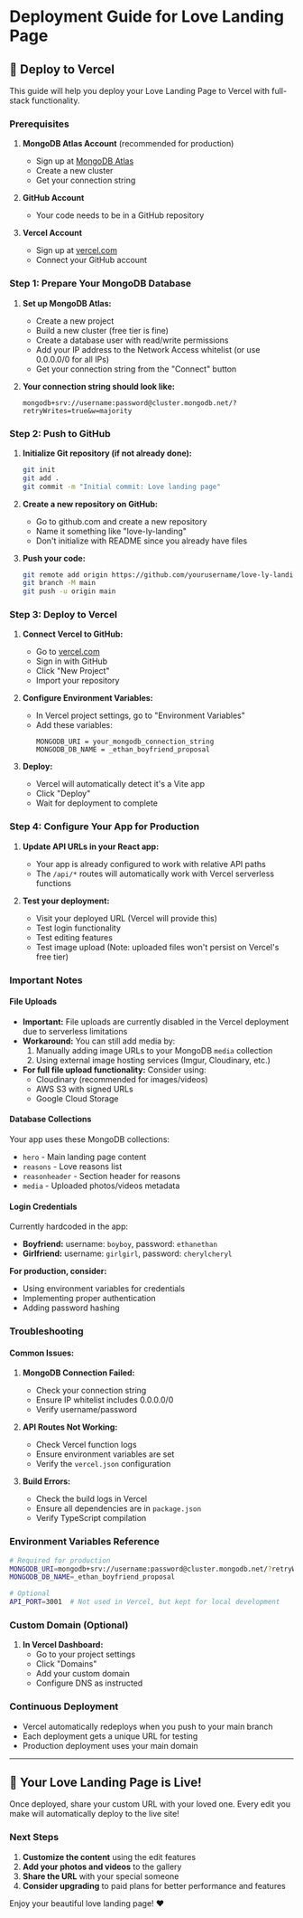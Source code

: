 # Deployment Guide for Love Landing Page

## 🚀 Deploy to Vercel

This guide will help you deploy your Love Landing Page to Vercel with full-stack functionality.

### Prerequisites

1. **MongoDB Atlas Account** (recommended for production)
   - Sign up at [MongoDB Atlas](https://cloud.mongodb.com/)
   - Create a new cluster
   - Get your connection string

2. **GitHub Account**
   - Your code needs to be in a GitHub repository

3. **Vercel Account**
   - Sign up at [vercel.com](https://vercel.com)
   - Connect your GitHub account

### Step 1: Prepare Your MongoDB Database

1. **Set up MongoDB Atlas:**
   - Create a new project
   - Build a new cluster (free tier is fine)
   - Create a database user with read/write permissions
   - Add your IP address to the Network Access whitelist (or use 0.0.0.0/0 for all IPs)
   - Get your connection string from the "Connect" button

2. **Your connection string should look like:**
   ```
   mongodb+srv://username:password@cluster.mongodb.net/?retryWrites=true&w=majority
   ```

### Step 2: Push to GitHub

1. **Initialize Git repository (if not already done):**
   ```bash
   git init
   git add .
   git commit -m "Initial commit: Love landing page"
   ```

2. **Create a new repository on GitHub:**
   - Go to github.com and create a new repository
   - Name it something like "love-ly-landing"
   - Don't initialize with README since you already have files

3. **Push your code:**
   ```bash
   git remote add origin https://github.com/yourusername/love-ly-landing.git
   git branch -M main
   git push -u origin main
   ```

### Step 3: Deploy to Vercel

1. **Connect Vercel to GitHub:**
   - Go to [vercel.com](https://vercel.com)
   - Sign in with GitHub
   - Click "New Project"
   - Import your repository

2. **Configure Environment Variables:**
   - In Vercel project settings, go to "Environment Variables"
   - Add these variables:
     ```
     MONGODB_URI = your_mongodb_connection_string
     MONGODB_DB_NAME = _ethan_boyfriend_proposal
     ```

3. **Deploy:**
   - Vercel will automatically detect it's a Vite app
   - Click "Deploy"
   - Wait for deployment to complete

### Step 4: Configure Your App for Production

1. **Update API URLs in your React app:**
   - Your app is already configured to work with relative API paths
   - The `/api/*` routes will automatically work with Vercel serverless functions

2. **Test your deployment:**
   - Visit your deployed URL (Vercel will provide this)
   - Test login functionality
   - Test editing features
   - Test image upload (Note: uploaded files won't persist on Vercel's free tier)

### Important Notes

#### File Uploads
- **Important:** File uploads are currently disabled in the Vercel deployment due to serverless limitations
- **Workaround:** You can still add media by:
  1. Manually adding image URLs to your MongoDB `media` collection
  2. Using external image hosting services (Imgur, Cloudinary, etc.)
- **For full file upload functionality:** Consider using:
  - Cloudinary (recommended for images/videos)
  - AWS S3 with signed URLs
  - Google Cloud Storage

#### Database Collections
Your app uses these MongoDB collections:
- `hero` - Main landing page content
- `reasons` - Love reasons list
- `reasonheader` - Section header for reasons
- `media` - Uploaded photos/videos metadata

#### Login Credentials
Currently hardcoded in the app:
- **Boyfriend:** username: `boyboy`, password: `ethanethan`
- **Girlfriend:** username: `girlgirl`, password: `cherylcheryl`

**For production, consider:**
- Using environment variables for credentials
- Implementing proper authentication
- Adding password hashing

### Troubleshooting

#### Common Issues:

1. **MongoDB Connection Failed:**
   - Check your connection string
   - Ensure IP whitelist includes 0.0.0.0/0
   - Verify username/password

2. **API Routes Not Working:**
   - Check Vercel function logs
   - Ensure environment variables are set
   - Verify the `vercel.json` configuration

3. **Build Errors:**
   - Check the build logs in Vercel
   - Ensure all dependencies are in `package.json`
   - Verify TypeScript compilation

### Environment Variables Reference

```bash
# Required for production
MONGODB_URI=mongodb+srv://username:password@cluster.mongodb.net/?retryWrites=true&w=majority
MONGODB_DB_NAME=_ethan_boyfriend_proposal

# Optional
API_PORT=3001  # Not used in Vercel, but kept for local development
```

### Custom Domain (Optional)

1. **In Vercel Dashboard:**
   - Go to your project settings
   - Click "Domains"
   - Add your custom domain
   - Configure DNS as instructed

### Continuous Deployment

- Vercel automatically redeploys when you push to your main branch
- Each deployment gets a unique URL for testing
- Production deployment uses your main domain

---

## 🎉 Your Love Landing Page is Live!

Once deployed, share your custom URL with your loved one. Every edit you make will automatically deploy to the live site!

### Next Steps

1. **Customize the content** using the edit features
2. **Add your photos and videos** to the gallery
3. **Share the URL** with your special someone
4. **Consider upgrading** to paid plans for better performance and features

Enjoy your beautiful love landing page! ❤️
